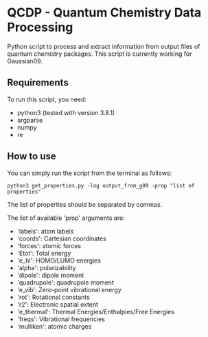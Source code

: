 # QCDP - Quantum Chemistry Data Processing

Python script to process and extract information from output files of quantum chemistry packages.
This script is currently working for Gaussian09.

## Requirements

To run this script, you need:

- python3 (tested with version 3.8.1)
- argparse
- numpy
- re

## How to use

You can simply run the script from the terminal as follows:

```
python3 get_properties.py -log output_from_g09 -prop "list of properties"
```

The list of properties should be separated by commas.

The list of available 'prop' arguments are:

- 'labels': atom labels
- 'coords': Cartesian coordinates
- 'forces': atomic forces
- 'Etot': Total energy
- 'e_hl': HOMO/LUMO energies
- 'alpha': polarizability
- 'dipole': dipole moment
- 'quadrupole': quadrupole moment
- 'e_vib': Zero-point vibrational energy
- 'rot': Rotational constants
- 'r2': Electronic spatial extent
- 'e_thermal': Thermal Energies/Enthalpies/Free Energies
- 'freqs': Vibrational frequencies
- 'mulliken': atomic charges

